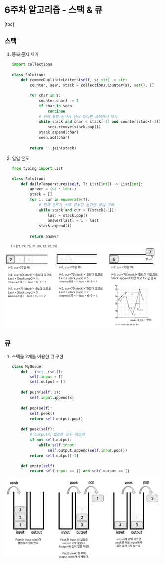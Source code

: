 # 6주차 알고리즘 - 스택 & 큐

[toc]

## 스택

1. 중복 문자 제거

   ```python
   import collections
   
   class Solution:
       def removeDuplicateLetters(self, s: str) -> str:
           counter, seen, stack = collections.Counter(s), set(), []
   
           for char in s:
               counter[char] -= 1
               if char in seen:
                   continue
               # 뒤에 붙일 문자가 남아 있다면 스택에서 제거
               while stack and char < stack[-1] and counter[stack[-1]] > 0:
                   seen.remove(stack.pop())
               stack.append(char)
               seen.add(char)
   
           return ''.join(stack)
   ```

2. 일일 온도

   ```python
   from typing import List
   
   class Solution:
       def dailyTemperatures(self, T: List[int]) -> List[int]:
           answer = [0] * len(T)
           stack = []
           for i, cur in enumerate(T):
               # 현재 온도가 스택 값보다 높다면 정답 처리
               while stack and cur > T[stack[-1]]:
                   last = stack.pop()
                   answer[last] = i - last
               stack.append(i)
   
           return answer
   ```

![image-20210622174651825](스택_큐.assets/image-20210622174651825.png)





## 큐

1. 스택을 2개를 이용한 큐 구현

   ```python
   class MyQueue:
       def __init__(self):
           self.input = []
           self.output = []
   
       def push(self, x):
           self.input.append(x)
   
       def pop(self):
           self.peek()
           return self.output.pop()
   
       def peek(self):
           # output이 없으면 모두 재입력
           if not self.output:
               while self.input:
                   self.output.append(self.input.pop())
           return self.output[-1]
   
       def empty(self):
           return self.input == [] and self.output == []
   ```

![image-20210622162613868](스택_큐.assets/image-20210622162613868.png)

